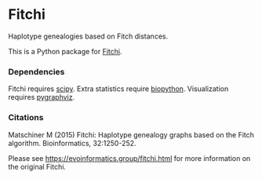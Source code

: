 # Fitchi

Haplotype genealogies based on Fitch distances.

This is a Python package for [Fitchi](https://github.com/mmatschiner/Fitchi).

### Dependencies

Fitchi requires [scipy](https://pypi.org/project/scipy/).
Extra statistics require [biopython](https://pypi.org/project/biopython/).
Visualization requires [pygraphviz](https://pygraphviz.github.io/documentation/stable/install.html).

### Citations

Matschiner M (2015) Fitchi: Haplotype genealogy graphs based on the Fitch algorithm. Bioinformatics, 32:1250-252.

Please see https://evoinformatics.group/fitchi.html for more information on the original Fitchi.

